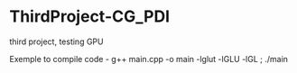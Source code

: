 # ThirdProject-CG_PDI
third project, testing GPU

Exemple to compile code - g++ main.cpp -o main -lglut -lGLU -lGL ; ./main